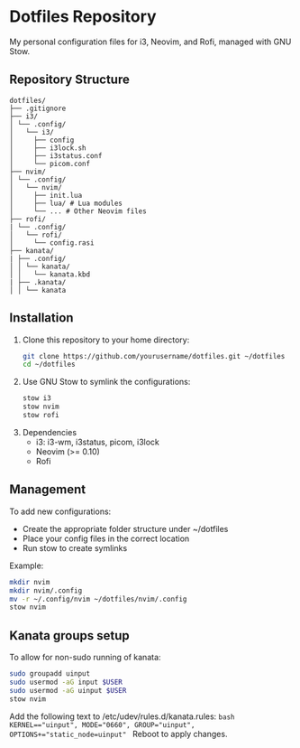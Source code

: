 # Dotfiles Repository

My personal configuration files for i3, Neovim, and Rofi, managed with GNU Stow.

## Repository Structure
```
dotfiles/
├── .gitignore
├── i3/
│ └── .config/
│   └── i3/
│     ├── config
│     ├── i3lock.sh
│     ├── i3status.conf
│     └── picom.conf
├── nvim/
│ └── .config/
│   └── nvim/
│     ├── init.lua
│     ├── lua/ # Lua modules
│     └── ... # Other Neovim files
├── rofi/
| └── .config/
│   └── rofi/
│     └── config.rasi
├── kanata/
| ├── .config/
│ │ └── kanata/
│ │   └── kanata.kbd
| ├── .kanata/
│ │ └── kanata
```

## Installation

1. Clone this repository to your home directory:
   ```bash
   git clone https://github.com/yourusername/dotfiles.git ~/dotfiles
   cd ~/dotfiles
   ```
2. Use GNU Stow to symlink the configurations:
   ```bash
   stow i3
   stow nvim
   stow rofi
   ```
3. Dependencies
    - i3: i3-wm, i3status, picom, i3lock
    - Neovim (>= 0.10)
    - Rofi
  
## Management
To add new configurations:
- Create the appropriate folder structure under ~/dotfiles
- Place your config files in the correct location
- Run stow to create symlinks

Example:
  ```bash
  mkdir nvim
  mkdir nvim/.config
  mv -r ~/.config/nvim ~/dotfiles/nvim/.config
  stow nvim
  ```
## Kanata groups setup
To allow for non-sudo running of kanata:
  ```bash
  sudo groupadd uinput
  sudo usermod -aG input $USER
  sudo usermod -aG uinput $USER
  stow nvim
  ```
Add the following text to /etc/udev/rules.d/kanata.rules:
    ```bash
    KERNEL=="uinput", MODE="0660", GROUP="uinput", OPTIONS+="static_node=uinput"
    ```
Reboot to apply changes.
